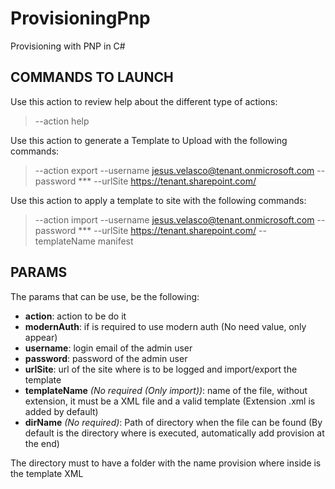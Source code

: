 # ProvisioningPnp
Provisioning with PNP in C#

## COMMANDS TO LAUNCH
Use this action to review help about the different type of actions:
> --action help

Use this action to generate a Template to Upload with the following commands:
> --action export --username jesus.velasco@tenant.onmicrosoft.com --password *** --urlSite https://tenant.sharepoint.com/

Use this action to apply a template to site with the following commands:
> --action import --username jesus.velasco@tenant.onmicrosoft.com --password *** --urlSite https://tenant.sharepoint.com/ --templateName manifest

## PARAMS
The params that can be use, be the following:
 - **action**: action to be do it
 - **modernAuth**: if is required to use modern auth (No need value, only appear)
 - **username**: login email of the admin user
 - **password**: password of the admin user
 - **urlSite**: url of the site where is to be logged and import/export the template
 - **templateName** *(No required (Only import))*: name of the file, without extension, it must be a XML file and a valid template (Extension .xml is added by default)
 - **dirName** *(No required)*: Path of directory when the file can be found (By default is the directory where is executed, automatically add provision at the end)

The directory must to have a folder with the name provision where inside is the template XML
